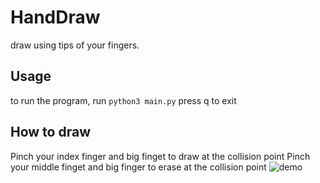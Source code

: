 # HandDraw
draw using tips of your fingers.
## Usage
to run the program, run 
`python3 main.py`
press q to exit
## How to draw
Pinch your index finger and big finget to draw at the collision point
Pinch your middle finget and big finger to erase at the collision point
![demo](https://github.com/user-attachments/assets/3f83a2aa-cfd3-46c0-b3ab-181e7e69d46a)
